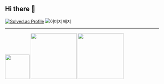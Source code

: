 ## Hi there 👋
[![Solved.ac Profile](http://mazassumnida.wtf/api/v2/generate_badge?boj=choe180115)](https://solved.ac/choe180115/) <img src="https://tryhackme-badges.s3.amazonaws.com/a01039574485.png" alt="이미지 배지" />


--------------------------------------------------------------------------------------------------
<img src="https://img.shields.io/badge/C++-00599C.svg?&style=for-the-badge&logo=C++&logoColor=white" width="80"/> <img src="https://img.shields.io/badge/Python-3776AB.svg?&style=for-the-badge&logo=Python&logoColor=yellow" width="150"/> <img src="https://img.shields.io/badge/Ubuntu-E95420.svg?&style=for-the-badge&logo=Ubuntu&logoColor=white" width="150"/>


